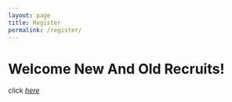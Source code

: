 ```yaml
---
layout: page
title: Register
permalink: /register/
---
```

Welcome New And Old Recruits!
====

click [*here*](https://docs.google.com/forms/d/e/1FAIpQLSdvXVpKTXs-kVheaA-0wMd_AFYaxGw8gkKsA48sc6U9LpWQyQ/viewform)
